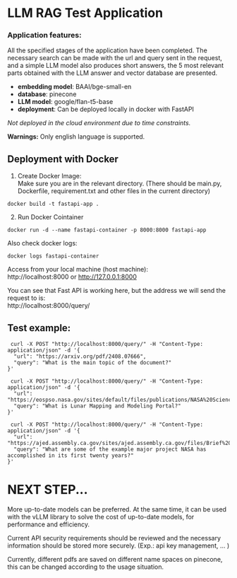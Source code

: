 # LLM RAG Test Application
 
### Application features:
All the specified stages of the application have been completed.
The necessary search can be made with the url and query sent in the request, and a simple LLM model also produces short answers, the 5 most relevant parts obtained with the LLM answer and vector database are presented.

* **embedding model**: BAAI/bge-small-en
* **database**: pinecone
* **LLM model**: google/flan-t5-base
* **deployment**: Can be deployed locally in docker with FastAPI  

*Not deployed in the cloud environment due to time constraints.*

**Warnings:**
Only english language is supported.


## Deployment with Docker  
1. Create Docker Image:  
Make sure you are in the relevant directory. (There should be main.py, Dockerfile, requirement.txt and other files in the current directory)  
```shell
docker build -t fastapi-app .
``` 
2. Run Docker Cointainer  
```shell
docker run -d --name fastapi-container -p 8000:8000 fastapi-app
```

Also check docker logs:
```shell
docker logs fastapi-container
```

Access from your local machine (host machine):  
 http://localhost:8000 or http://127.0.0.1:8000  

 You can see that Fast API is working here, but the address we will send the request to is:  
 http://localhost:8000/query/  


 ## Test example:  
```shell
 curl -X POST "http://localhost:8000/query/" -H "Content-Type: application/json" -d '{
  "url": "https://arxiv.org/pdf/2408.07666",
  "query": "What is the main topic of the document?"
}'
```

```shell
 curl -X POST "http://localhost:8000/query/" -H "Content-Type: application/json" -d '{
  "url": "https://eospso.nasa.gov/sites/default/files/publications/NASA%20Science%20Resources.pdf",
  "query": "What is Lunar Mapping and Modeling Portal?"
}'
```

```shell
 curl -X POST "http://localhost:8000/query/" -H "Content-Type: application/json" -d '{
  "url": "https://ajed.assembly.ca.gov/sites/ajed.assembly.ca.gov/files/Brief%20History%20of%20NASA.pdf",
  "query": "What are some of the example major project NASA has accomplished in its first twenty years?"
}'
```  

# NEXT STEP...
More up-to-date models can be preferred. At the same time, it can be used with the vLLM library to solve the cost of up-to-date models, for performance and efficiency.

Current API security requirements should be reviewed and the necessary information should be stored more securely. (Exp.: api key management, ... )

Currently, different pdfs are saved on different name spaces on pinecone, this can be changed according to the usage situation.


